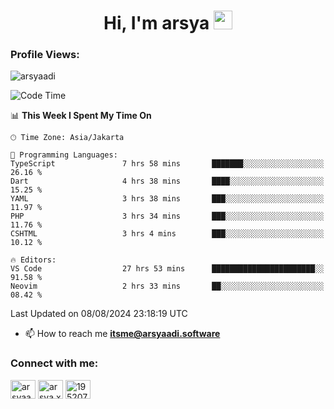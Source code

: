 <h1 align="center">Hi, I'm arsya 
  <img src="https://media.giphy.com/media/hvRJCLFzcasrR4ia7z/giphy.gif" width="30px"/>
</h1>

<p align="left"> <h3>Profile Views:</h3> <img src="https://komarev.com/ghpvc/?username=arsyaadi&label=Profile%20views&color=0e75b6&style=flat" alt="arsyaadi" /> </p>

<!--START_SECTION:waka-->
![Code Time](http://img.shields.io/badge/Code%20Time-3%2C080%20hrs%201%20min-blue)

📊 **This Week I Spent My Time On** 

```text
🕑︎ Time Zone: Asia/Jakarta

💬 Programming Languages: 
TypeScript               7 hrs 58 mins       ███████░░░░░░░░░░░░░░░░░░   26.16 % 
Dart                     4 hrs 38 mins       ████░░░░░░░░░░░░░░░░░░░░░   15.25 % 
YAML                     3 hrs 38 mins       ███░░░░░░░░░░░░░░░░░░░░░░   11.97 % 
PHP                      3 hrs 34 mins       ███░░░░░░░░░░░░░░░░░░░░░░   11.76 % 
CSHTML                   3 hrs 4 mins        ███░░░░░░░░░░░░░░░░░░░░░░   10.12 % 

🔥 Editors: 
VS Code                  27 hrs 53 mins      ███████████████████████░░   91.58 % 
Neovim                   2 hrs 33 mins       ██░░░░░░░░░░░░░░░░░░░░░░░   08.42 % 
```


 Last Updated on 08/08/2024 23:18:19 UTC
<!--END_SECTION:waka-->

- 📫 How to reach me **itsme@arsyaadi.software**


<h3 align="left">Connect with me:</h3>
<p align="left">
<a href="https://linkedin.com/in/arsyaadi" target="blank"><img align="center" src="https://raw.githubusercontent.com/rahuldkjain/github-profile-readme-generator/master/src/images/icons/Social/linked-in-alt.svg" alt="arsyaadi" height="30" width="40" /></a>
<a href="https://fb.com/arsya.xkz" target="blank"><img align="center" src="https://raw.githubusercontent.com/rahuldkjain/github-profile-readme-generator/master/src/images/icons/Social/facebook.svg" alt="arsya.xkz" height="30" width="40" /></a>
<a href="https://stackoverflow.com/users/19520749" target="blank"><img align="center" src="https://raw.githubusercontent.com/rahuldkjain/github-profile-readme-generator/master/src/images/icons/Social/stack-overflow.svg" alt="19520749" height="30" width="40" /></a>
</p>
